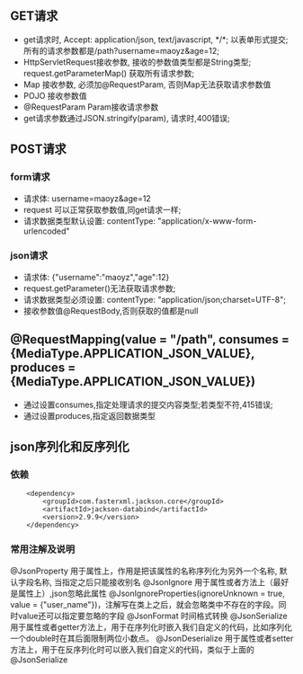 ## GET请求
+ get请求时, Accept: application/json, text/javascript, \*/\*; 以表单形式提交; 所有的请求参数都是/path?username=maoyz&age=12;
+ HttpServletRequest接收参数, 接收的参数值类型都是String类型; request.getParameterMap() 获取所有请求参数;
+ Map 接收参数, 必须加@RequestParam, 否则Map无法获取请求参数值
+ POJO 接收参数值
+ @RequestParam Param接收请求参数
+ get请求参数通过JSON.stringify(param), 请求时,400错误;

## POST请求

### form请求 
+ 请求体: username=maoyz&age=12
+ request 可以正常获取参数值,同get请求一样;
+ 请求数据类型默认设置: contentType: "application/x-www-form-urlencoded"

### json请求 
+ 请求体: {"username":"maoyz","age":12}
+ request.getParameter()无法获取请求参数; 
+ 请求数据类型必须设置: contentType: "application/json;charset=UTF-8";
+ 接收参数值@RequestBody,否则获取的值都是null

##  @RequestMapping(value = "/path", consumes = {MediaType.APPLICATION_JSON_VALUE}, produces = {MediaType.APPLICATION_JSON_VALUE})
+ 通过设置consumes,指定处理请求的提交内容类型;若类型不符,415错误;
+ 通过设置produces,指定返回数据类型


## json序列化和反序列化

### 依赖

```
    <dependency>
        <groupId>com.fasterxml.jackson.core</groupId>
        <artifactId>jackson-databind</artifactId>
        <version>2.9.9</version>
    </dependency>
```

### 常用注解及说明

@JsonProperty 用于属性上，作用是把该属性的名称序列化为另外一个名称, 默认字段名称, 当指定之后只能接收别名
@JsonIgnore 用于属性或者方法上（最好是属性上）,json忽略此属性
@JsonIgnoreProperties(ignoreUnknown = true, value = {"user_name"})，注解写在类上之后，就会忽略类中不存在的字段。同时value还可以指定要忽略的字段
@JsonFormat 时间格式转换
@JsonSerialize 用于属性或者getter方法上，用于在序列化时嵌入我们自定义的代码，比如序列化一个double时在其后面限制两位小数点。
@JsonDeserialize 用于属性或者setter方法上，用于在反序列化时可以嵌入我们自定义的代码，类似于上面的@JsonSerialize